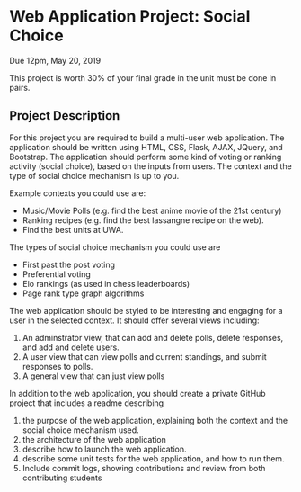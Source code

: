 # Web Application Project: Social Choice

Due 12pm, May 20, 2019

This project is worth 30% of your final grade in the unit must be done in pairs.

## Project Description

For this project you are required to build a multi-user web application. The application should be written using HTML, CSS, Flask, AJAX, JQuery, and Bootstrap. The application should perform some kind of voting or ranking activity (social choice), based on the inputs from users. The context and the type of social choice mechanism is up to you.

Example contexts you could use are:

- Music/Movie Polls (e.g. find the best anime movie of the 21st century)
- Ranking recipes (e.g. find the best lassangne recipe on the web).
- Find the best units at UWA.

The types of social choice mechanism you could use are

- First past the post voting
- Preferential voting
- Elo rankings (as used in chess leaderboards)
- Page rank type graph algorithms

The web application should be styled to be interesting and engaging for a user in the selected context. It should offer several views including:

1. An adminstrator view, that can add and delete polls, delete responses, and add and delete users.
2. A user view that can view polls and current standings, and submit responses to polls.
3. A general view that can just view polls

In addition to the web application, you should create a private GitHub project that includes a readme describing

1. the purpose of the web application, explaining both the context and the social choice mechanism used.
2. the architecture of the web application
3. describe how to launch the web application.
4. describe some unit tests for the web application, and how to run them.
5. Include commit logs, showing contributions and review from both contributing students
